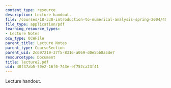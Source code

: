 ```yaml
---
content_type: resource
description: Lecture handout.
file: /courses/18-330-introduction-to-numerical-analysis-spring-2004/40f37ab570e216f0743eef752ca23f41_lecture2.pdf
file_type: application/pdf
learning_resource_types:
- Lecture Notes
ocw_type: OCWFile
parent_title: Lecture Notes
parent_type: CourseSection
parent_uid: 2c697219-37f5-8316-a069-d0e5bb8a5de7
resourcetype: Document
title: lecture2.pdf
uid: 40f37ab5-70e2-16f0-743e-ef752ca23f41
---
```

Lecture handout.

